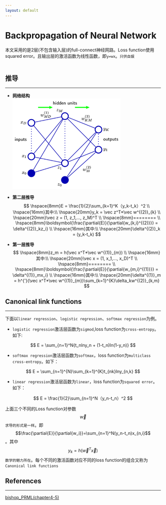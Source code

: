 ```yaml
---
layout: default
---
```


__Backpropagation of Neural Network__
========
本文采用的是2层(不包含输入层)的full-connect神经网路。Loss function使用squared error。且输出层的激活函数为线性函数，即`y=wx`。`只供自娱`    
<br />

__推导__
----------------    
---   
*  __网络结构__     
![mlp](./img/mlp.png)   


*    __第二层推导__    
$$
\hspace{8mm}E = \frac{1}{2}\sum_{k=1}^K（y_k-t_k）^2 \\ 
\hspace{16mm}其中:\\
\hspace{20mm}y_k = \vec z^T*\vec w^{(2)}_{k}   \\
\hspace{20mm}\vec z = (1, z_1,..., z_M)^T  \\
\hspace{8mm}======== \\
\hspace{8mm}\boldsymbol{\frac{\partial{E}}{\partial{w_{k,i}^{(2)}}} = \delta^{(2)}_kz_i}  \\
\hspace{16mm}其中:\\
\hspace{20mm}\delta^{(2)}_k = (y_k-t_k)
$$    

*    __第一层推导__    
$$
\hspace{8mm}z_m = h(\vec x^T*\vec w^{(1)}_{m}) \\
\hspace{16mm}其中:\\
\hspace{20mm}\vec x = (1, x_1,..., x_D)^T  \\
\hspace{8mm}======== \\
\hspace{8mm}\boldsymbol{\frac{\partial{E}}{\partial{w_{m,i}^{(1)}}} = \delta^{(1)}_mx_i}  \\
\hspace{16mm}其中:\\
\hspace{20mm}\delta^{(1)}_m = h^{'}(\vec x^T*\vec w^{(1)}_{m})\sum_{k=1}^{K}\delta_kw^{(2)}_{k,m}
$$


__Canonical link functions__
----------------    
---   
下面以`linear regression`、`logistic regression`、`softmax regression`为例。    

*  `logistic regression`激活层函数为`sigmod`,loss function为`cross-entropy`。如下:    

$$
E = \sum_{n=1}^N{t_nlny_n + (1-t_n)ln(1-y_n)}
$$    
     
*  `softmax regression`激活层函数为`softmax`，loss function为`multiclass cross-entropy`。如下：    

$$
E = \sum_{n=1}^{N}\sum_{k=1}^{K}t_{nk}lny_{n,k}
$$    

*  `linear regression`激活层函数为`linear`，loss function为`squared error`。 如下：     

$$
E = \frac{1}{2}\sum_{n=1}^N（y_n-t_n）^2
$$    

上面三个不同的Loss function对参数$$\vec w$$`求导的形式是一样`。即$$\frac{\partial{E}}{\partial{w_i}}=\sum_{n=1}^N(y_n-t_n)x_{n,i}$$。其中$$y_k=h(\vec w^T \vec x)$$
  `数学的魅力所在`。每个不同的激活函数对应不同的loss function的组合又称为`Canonical link functions`
<br />    

__References__
----------------    
---    
[bishop_PRML(chapter4-5)](http://research.microsoft.com/en-us/um/people/cmbishop/prml/)
